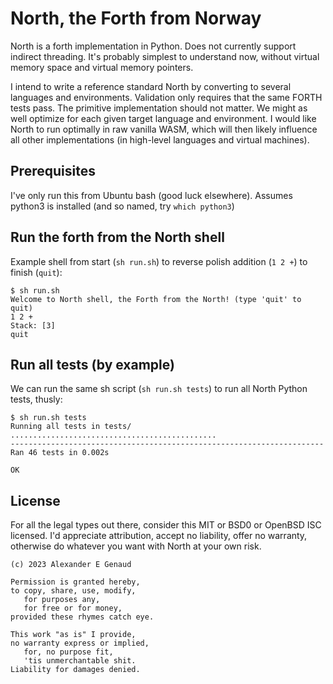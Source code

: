 # North, the Forth from Norway

North is a forth implementation in Python.
Does not currently support indirect threading.
It's probably simplest to understand now,
without virtual memory space and virtual memory pointers.

I intend to write a reference standard North by converting
to several languages and environments. Validation only requires
that the same FORTH tests pass.
The primitive implementation should not matter.
We might as well optimize for each given target language and environment.
I would like North to run optimally in raw vanilla WASM,
which will then likely influence
all other implementations (in high-level languages and virtual machines).

## Prerequisites

I've only run this from Ubuntu bash (good luck elsewhere).
Assumes python3 is installed (and so named, try `which python3`)

## Run the forth from the North shell

Example shell from start (`sh run.sh`)
to reverse polish addition (`1 2 +`)
to finish (`quit`):

```
$ sh run.sh
Welcome to North shell, the Forth from the North! (type 'quit' to quit)
1 2 +
Stack: [3]
quit
```

## Run all tests (by example)

We can run the same sh script (`sh run.sh tests`)
to run all North Python tests, thusly:

```
$ sh run.sh tests
Running all tests in tests/
..............................................
----------------------------------------------------------------------
Ran 46 tests in 0.002s

OK
```

## License

For all the legal types out there,
consider this MIT or BSD0 or OpenBSD ISC licensed.
I'd appreciate attribution, accept no liability, offer no warranty,
otherwise do whatever you want with North at your own risk.

```
(c) 2023 Alexander E Genaud

Permission is granted hereby,
to copy, share, use, modify,
   for purposes any,
   for free or for money,
provided these rhymes catch eye.

This work "as is" I provide,
no warranty express or implied,
   for, no purpose fit,
   'tis unmerchantable shit.
Liability for damages denied.
```

